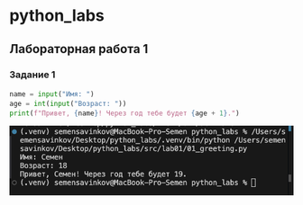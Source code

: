 # python_labs

## Лабораторная работа 1

### Задание 1

```python
name = input("Имя: ")
age = int(input("Возраст: "))
print(f"Привет, {name}! Через год тебе будет {age + 1}.")
```
![image 1](./images/lab01/01_greeting.png)